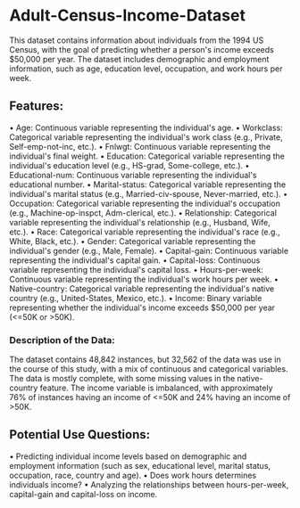 # Adult-Census-Income-Dataset
This dataset contains information about individuals from the 1994 US Census, with the goal of predicting whether a person's income exceeds $50,000 per year. The dataset includes demographic and employment information, such as age, education level, occupation, and work hours per week.
## Features:
•	Age: Continuous variable representing the individual's age.
•	Workclass: Categorical variable representing the individual's work class (e.g., Private, Self-emp-not-inc, etc.).
•	Fnlwgt: Continuous variable representing the individual's final weight.
•	Education: Categorical variable representing the individual's education level (e.g., HS-grad, Some-college, etc.).
•	Educational-num: Continuous variable representing the individual's educational number. 
•	Marital-status: Categorical variable representing the individual's marital status (e.g., Married-civ-spouse, Never-married, etc.).
•	Occupation: Categorical variable representing the individual's occupation (e.g., Machine-op-inspct, Adm-clerical, etc.).
•	Relationship: Categorical variable representing the individual's relationship (e.g., Husband, Wife, etc.).
•	Race: Categorical variable representing the individual's race (e.g., White, Black, etc.).
•	Gender: Categorical variable representing the individual's gender (e.g., Male, Female).
•	Capital-gain: Continuous variable representing the individual's capital gain.
•	Capital-loss: Continuous variable representing the individual's capital loss.
•	Hours-per-week: Continuous variable representing the individual's work hours per week.
•	Native-country: Categorical variable representing the individual's native country (e.g., United-States, Mexico, etc.).
•	Income: Binary variable representing whether the individual's income exceeds $50,000 per year (<=50K or >50K).
### Description of the Data:
The dataset contains 48,842 instances, but 32,562 of the data was use in the course of this study, with a mix of continuous and categorical variables. The data is mostly complete, with some missing values in the native-country feature. The income variable is imbalanced, with approximately 76% of instances having an income of <=50K and 24% having an income of >50K.
## Potential Use Questions:
•	Predicting individual income levels based on demographic and employment information (such as sex, educational level, marital status, occupation, race, country and age).
•	Does work hours determines individuals income?
•	Analyzing the relationships between hours-per-week, capital-gain and capital-loss on income.
